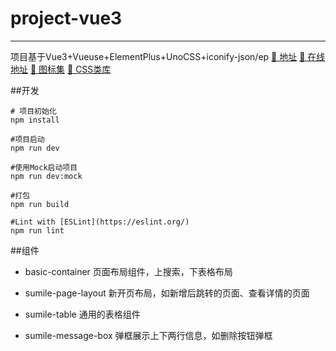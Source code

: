 # project-vue3 
---
项目基于Vue3+Vueuse+ElementPlus+UnoCSS+iconify-json/ep
[🎉 地址](https://github.com/sumile-ting/vue3-admin.git)
[🎉 在线地址](https://sumile-ting.github.io/vue3-admin)
[🎉 图标集](https://icones.js.org/collection/ep)
[🎉 CSS类库](https://uno.antfu.me/)

##开发
```
# 项目初始化
npm install

#项目启动
npm run dev

#使用Mock启动项目
npm run dev:mock

#打包
npm run build

#Lint with [ESLint](https://eslint.org/)
npm run lint
```
##组件
- basic-container 
  页面布局组件，上搜索，下表格布局

- sumile-page-layout
  新开页布局，如新增后跳转的页面、查看详情的页面

- sumile-table
  通用的表格组件

- sumile-message-box
  弹框展示上下两行信息，如删除按钮弹框
  


